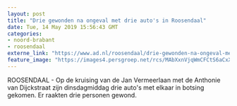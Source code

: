 ```yaml
---
layout: post
title: "Drie gewonden na ongeval met drie auto's in Roosendaal"
date: Tue, 14 May 2019 15:56:43 GMT
categories: 
- noord-brabant 
- roosendaal 
externe_link: "https://www.ad.nl/roosendaal/drie-gewonden-na-ongeval-met-drie-auto-s-in-roosendaal~a795c7f1/"
feature_image: "https://images4.persgroep.net/rcs/MAbXxnVjqWmCFCtS6aCxX_mkQoY/diocontent/148365125/_fitwidth/400/?appId=21791a8992982cd8da851550a453bd7f&quality=0.7"
---
```


ROOSENDAAL - Op de kruising van de Jan Vermeerlaan met de Anthonie van Dijckstraat zijn dinsdagmiddag drie auto's met elkaar in botsing gekomen. Er raakten drie personen gewond.
